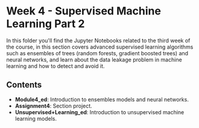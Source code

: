 # Week 4 - Supervised Machine Learning Part 2

In this folder you'll find the Jupyter Notebooks related to the third week of the course, in this section covers advanced supervised learning algorithms such as ensembles of trees (random forests, gradient boosted trees) and neural networks, and learn about the  data leakage problem in machine learning and how to detect and avoid it.

## Contents
- **Module4_ed**: Introduction to ensembles models and neural networks.
- **Assignment4**: Section project.
- **Unsupervised+Learning_ed**: Introduction to unsupervised machine learning models.
